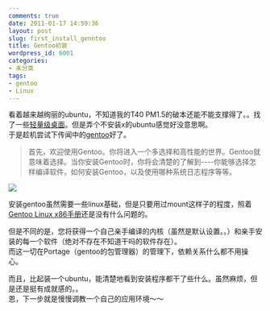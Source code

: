 ```yaml
---
comments: true
date: 2011-01-17 14:59:36
layout: post
slug: first_install_genntoo
title: Gentoo初装
wordpress_id: 6001
categories:
- 未分类
tags:
- gentoo
- Linux
---
```


看着越来越绚丽的ubuntu，不知道我的T40 PM1.5的破本还能不能支撑得了。。找了一些[轻量级桌面](http://linuxtoy.org/archives/lightweight-desktop-compare.html)。但是弄个不安装x的ubuntu感觉好没意思啊。  
于是趁机尝试下传闻中的[gentoo](http://www.gentoo.org/)好了。




> 
> 首先，欢迎使用Gentoo。你将进入一个多选择和高性能的世界。Gentoo就意味着选择。当你安装Gentoo时，你将会清楚的了解到----你能够选择怎样编译软件，如何安装Gentoo，以及使用哪种系统日志程序等等。
> 
> 





![](http://www.gentoo.org/images/gentoo-new.gif)




安装gentoo虽然需要一些linux基础，但是只要用过mount这样子的程度，照着[Gentoo Linux x86手册](http://www.gentoo.org/doc/zh_cn/handbook/handbook-x86.xml)还是没有什么问题的。




但是不同的是，您将获得一个自己亲手编译的内核（虽然是默认设置。。）和亲手安装的每一个软件（绝对不存在不知道干吗的软件存在）。   
而这一切在Portage（gentoo的包管理器）的管理下，依赖关系什么都不用操心。




而且，比起装一个ubuntu，能清楚地看到安装程序都干了些什么。虽然麻烦，但是还是挺有成就感的。。  
恩，下一步就是慢慢调教一个自己的应用环境～～



